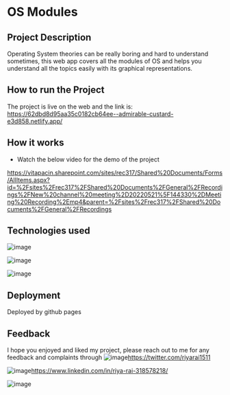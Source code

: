 # OS Modules



## Project Description

Operating System theories can be really boring and hard to understand sometimes, this web app covers all the modules of OS and helps you understand all the topics easily with its graphical
representations.

## How to run the Project

The project is live on the web and the link is:
https://62dbd8d95aa35c0182cb64ee--admirable-custard-e3d858.netlify.app/

## How it works

* Watch the below video for the demo of the project

https://vitapacin.sharepoint.com/sites/rec317/Shared%20Documents/Forms/AllItems.aspx?id=%2Fsites%2Frec317%2FShared%20Documents%2FGeneral%2FRecordings%2FNew%20channel%20meeting%2D20220521%5F144330%2DMeeting%20Recording%2Emp4&parent=%2Fsites%2Frec317%2FShared%20Documents%2FGeneral%2FRecordings


## Technologies used

![image](https://img.shields.io/badge/HTML5-E34F26?style=for-the-badge&logo=html5&logoColor=white)

![image](https://img.shields.io/badge/CSS3-1572B6?style=for-the-badge&logo=css3&logoColor=white)

![image](https://img.shields.io/badge/JavaScript-323330?style=for-the-badge&logo=javascript&logoColor=F7DF1E)


## Deployment

Deployed by github pages


## Feedback

I hope you enjoyed and liked my project, please reach out to me for any feedback and complaints through
![image](https://img.shields.io/badge/Twitter-1DA1F2?style=for-the-badge&logo=twitter&logoColor=white)https://twitter.com/riyarai1511

![image](https://img.shields.io/badge/LinkedIn-0077B5?style=for-the-badge&logo=linkedin&logoColor=white)https://www.linkedin.com/in/riya-rai-318578218/

![image](http://ForTheBadge.com/images/badges/built-with-love.svg)
